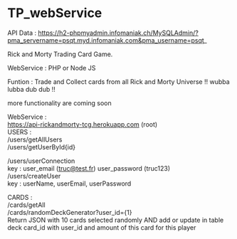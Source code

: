 # TP_webService

API Data : https://h2-phpmyadmin.infomaniak.ch/MySQLAdmin/?pma_servername=psqt.myd.infomaniak.com&pma_username=psqt_

Rick and Morty Trading Card Game.

WebService : PHP or Node JS

Funtion :
Trade and Collect cards from all Rick and Morty Universe !! wubba lubba dub dub !!

more functionality are coming soon

WebService :<br/>
https://api-rickandmorty-tcg.herokuapp.com (root)<br/>
USERS :<br/>
/users/getAllUsers<br/>
/users/getUserById{id}<br/>

/users/userConnection<br/>
key : user_email (truc@test.fr) user_password (truc123)<br/>
/users/createUser<br/>
key : userName, userEmail, userPassword<br/>

CARDS :<br/>
/cards/getAll<br/>
/cards/randomDeckGenerator?user_id={1}<br/>
Return JSON with 10 cards selected randomly AND add or update in table deck card_id with user_id and amount of this card for this player
